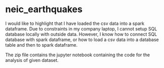 # neic_earthquakes

I would like to highlight that I have loaded the csv data into a spark dataframe. Due to constraints in my company laptop, I cannot setup SQL database locally with outside data.
However, I know how to connect SQL database with spark dataframe, or how to load a csv data into a database table and then to spark dataframe.

The zip file contains the jupyter notebook containing the code for the analysis of given dataset.
